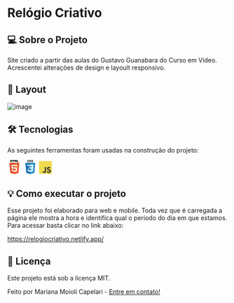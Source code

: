 # Relógio Criativo

## 💻 Sobre o Projeto
Site criado a partir das aulas do Gustavo Guanabara do Curso em Vídeo. Acrescentei alterações de design e layoult responsivo.

## 🎨 Layout

![image](https://github.com/marianamoiolicapelari/relogio-criativo/blob/main/Layoult.png)

## 🛠 Tecnologias

As seguintes ferramentas foram usadas na construção do projeto:

<code><img height="32" src="https://raw.githubusercontent.com/github/explore/80688e429a7d4ef2fca1e82350fe8e3517d3494d/topics/html/html.png" alt="HTML5"/></code>
<code><img height="32" src="https://raw.githubusercontent.com/github/explore/80688e429a7d4ef2fca1e82350fe8e3517d3494d/topics/css/css.png" alt="CSS"/></code>
<code><img height="30" src="https://github.com/devicons/devicon/blob/master/icons/javascript/javascript-original.svg" alt="JavaScript"/></code>

## 💡 Como executar o projeto

Esse projeto foi elaborado para web e mobile. Toda vez que é carregada a página ele mostra a hora e identifica qual o período do dia em que estamos. Para acessar basta clicar no link abaixo:

https://relogiocriativo.netlify.app/

## 📝 Licença

Este projeto está sob a licença MIT.

Feito por Mariana Moioli Capelari - [Entre em contato!](https://www.linkedin.com/in/mariana-moioli-capelari/)

